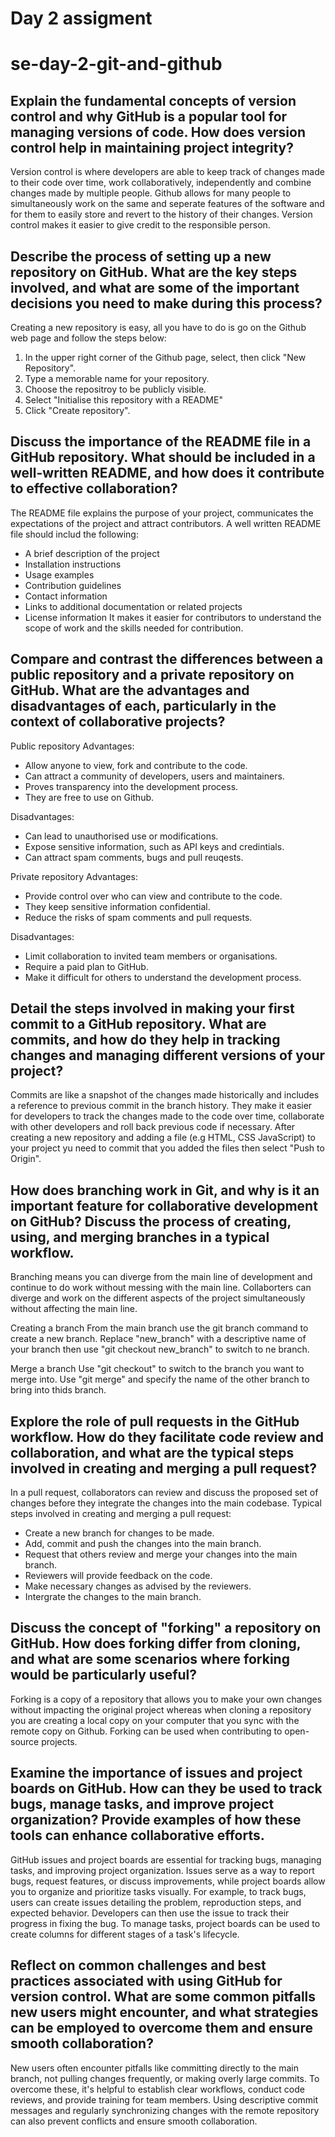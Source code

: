 # Day 2 assigment
# se-day-2-git-and-github
## Explain the fundamental concepts of version control and why GitHub is a popular tool for managing versions of code. How does version control help in maintaining project integrity?
Version control is where developers are able to keep track of changes made to their code over time, work collaboratively, independently and combine changes made by multiple people.
Github allows for many people to simultaneously work on the same and seperate features of the software and for them to easily store and revert to the history of their changes.
Version control makes it easier to give credit to the responsible person.

## Describe the process of setting up a new repository on GitHub. What are the key steps involved, and what are some of the important decisions you need to make during this process?
Creating a new repository is easy, all you have to do is go on the Github web page and follow the steps below:
1. In the upper right corner of the Github page, select, then click "New Repository".
2. Type a memorable name for your repository.
3. Choose the repositroy to be publicly visible.
4. Select "Initialise this repository with a README"
5. Click "Create repository".

## Discuss the importance of the README file in a GitHub repository. What should be included in a well-written README, and how does it contribute to effective collaboration?
The README file explains the purpose of your project, communicates the expectations of the project and attract contributors.
A well written README file should includ the following:
* A brief description of the project
* Installation instructions
* Usage examples
* Contribution guidelines
* Contact information
* Links to additional documentation or related projects
* License information
It makes it easier for contributors to understand the scope of work and the skills needed for contribution. 


## Compare and contrast the differences between a public repository and a private repository on GitHub. What are the advantages and disadvantages of each, particularly in the context of collaborative projects?

Public repository
Advantages:
* Allow anyone to view, fork and contribute to the code.
* Can attract a community of developers, users and maintainers.
* Proves transparency into the development process.
* They are free to use on Github.

Disadvantages:
* Can lead to unauthorised use or modifications.
* Expose sensitive information, such as API keys and credintials.
* Can attract spam comments, bugs and pull reuqests.

Private repository
Advantages:
* Provide control over who can view and contribute to the code.
* They keep sensitive information confidential.
* Reduce the risks of spam comments and pull requests.

Disadvantages:
* Limit collaboration to invited team members or organisations.
* Require a paid plan to GitHub.
* Make it difficult for others to understand the development process.

## Detail the steps involved in making your first commit to a GitHub repository. What are commits, and how do they help in tracking changes and managing different versions of your project?
Commits are like a snapshot of the changes made historically and includes a reference to previous commit in the branch history. 
They make it easier for developers to track the changes made to the code over time, collaborate with other developers and roll back previous code if necessary.
After creating a new repository and adding a file (e.g HTML, CSS JavaScript) to your project yu need to commit that you added the files then select "Push to Origin".

## How does branching work in Git, and why is it an important feature for collaborative development on GitHub? Discuss the process of creating, using, and merging branches in a typical workflow.
Branching means you can diverge from the main line of development and continue to do work without messing with the main line. Collaborters can diverge and work on the different aspects of the project simultaneously without affecting the main line.

Creating a branch
From the main branch use the git branch command to create a new branch. Replace "new_branch" with a descriptive name of your branch then use "git checkout new_branch" to switch to ne branch.

Merge a branch
Use "git checkout" to switch to the branch you want to merge into.
Use "git merge" and specify the name of the other branch to bring into thids branch.


## Explore the role of pull requests in the GitHub workflow. How do they facilitate code review and collaboration, and what are the typical steps involved in creating and merging a pull request?
In a pull request, collaborators can review and discuss the proposed set of changes before they integrate the changes into the main codebase. 
Typical steps involved in creating and merging a pull request:
* Create a new branch for changes to be made.
* Add, commit and push the changes into the main branch.
* Request that others review and merge your changes into the main branch.
* Reviewers will provide feedback on the code.
* Make necessary changes as advised by the reviewers.
* Intergrate the changes to the main branch. 


## Discuss the concept of "forking" a repository on GitHub. How does forking differ from cloning, and what are some scenarios where forking would be particularly useful?
Forking is a copy of a repository that allows you to make your own changes without impacting the original project whereas when cloning a repository you are creating a local copy on your computer that you sync with the remote copy on Github.
Forking can be used when contributing to open-source projects.

## Examine the importance of issues and project boards on GitHub. How can they be used to track bugs, manage tasks, and improve project organization? Provide examples of how these tools can enhance collaborative efforts.
GitHub issues and project boards are essential for tracking bugs, managing tasks, and improving project organization. Issues serve as a way to report bugs, request features, or discuss improvements, while project boards allow you to organize and prioritize tasks visually.
For example, to track bugs, users can create issues detailing the problem, reproduction steps, and expected behavior. Developers can then use the issue to track their progress in fixing the bug. To manage tasks, project boards can be used to create columns for different stages of a task's lifecycle.

## Reflect on common challenges and best practices associated with using GitHub for version control. What are some common pitfalls new users might encounter, and what strategies can be employed to overcome them and ensure smooth collaboration?
New users often encounter pitfalls like committing directly to the main branch, not pulling changes frequently, or making overly large commits. To overcome these, it's helpful to establish clear workflows, conduct code reviews, and provide training for team members. Using descriptive commit messages and regularly synchronizing changes with the remote repository can also prevent conflicts and ensure smooth collaboration.

